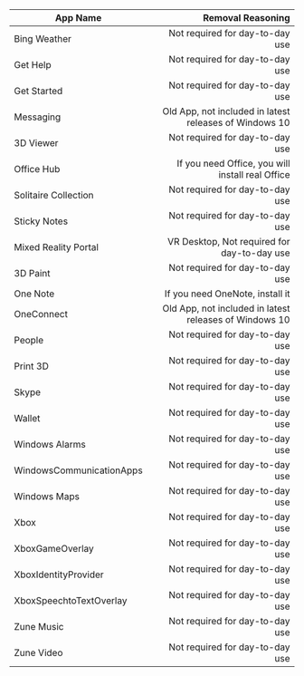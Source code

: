 |   App Name    | Removal Reasoning    |
| ------------- |--------------:|
| Bing Weather     | Not required for day-to-day use |
| Get Help     | Not required for day-to-day use |
| Get Started | Not required for day-to-day use |    
| Messaging | Old App, not included in latest releases of Windows 10 | 
| 3D Viewer | Not required for day-to-day use | 
| Office Hub | If you need Office, you will install real Office | 
| Solitaire Collection | Not required for day-to-day use | 
| Sticky Notes | Not required for day-to-day use | 
| Mixed Reality Portal | VR Desktop, Not required for day-to-day use | 
| 3D Paint | Not required for day-to-day use | 
| One Note | If you need OneNote, install it | 
| OneConnect | Old App, not included in latest releases of Windows 10 | 
| People | Not required for day-to-day use | 
| Print 3D | Not required for day-to-day use | 
| Skype | Not required for day-to-day use | 
| Wallet | Not required for day-to-day use | 
| Windows Alarms | Not required for day-to-day use | 
| WindowsCommunicationApps | Not required for day-to-day use | 
| Windows Maps | Not required for day-to-day use | 
| Xbox | Not required for day-to-day use | 
| XboxGameOverlay | Not required for day-to-day use  | 
| XboxIdentityProvider | Not required for day-to-day use | 
| XboxSpeechtoTextOverlay | Not required for day-to-day use | 
| Zune Music | Not required for day-to-day use | 
| Zune Video | Not required for day-to-day use | 

